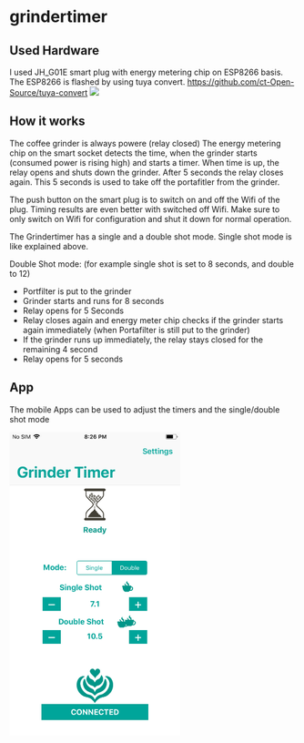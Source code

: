 # grindertimer

## Used Hardware
I used JH_G01E smart plug with energy metering chip on ESP8266 basis.
The ESP8266 is flashed by using tuya convert.
https://github.com/ct-Open-Source/tuya-convert
<img src="https://github.com/BastiJoe/grindertimer/blob/master/App_Screenshot.PNG](https://images-na.ssl-images-amazon.com/images/I/61OKmS467nL._SL1500_.jpg" width="300">


## How it works
The coffee grinder is always powere (relay closed)
The energy metering chip on the smart socket detects the time, when the grinder starts (consumed power is rising high) and starts a timer.
When time is up, the relay opens and shuts down the grinder. After 5 seconds the relay closes again. This 5 seconds is used to take off the portafitler from the grinder.

The push button on the smart plug is to switch on and off the Wifi of the plug. Timing results are even better with switched off Wifi. Make sure to only switch on Wifi for configuration and shut it down for normal operation.

The Grindertimer has a single and a double shot mode.
Single shot mode is like explained above.

Double Shot mode: (for example single shot is set to 8 seconds, and double to 12)
- Portfilter is put to the grinder
- Grinder starts and runs for 8 seconds
- Relay opens for 5 Seconds
- Relay closes again and energy meter chip checks if the grinder starts again immediately (when Portafilter is still put to the grinder)
- If the grinder runs up immediately, the relay stays closed for the remaining 4 second
- Relay opens for 5 seconds

## App
The mobile Apps can be used to adjust the timers and the single/double shot mode


<img src="https://github.com/BastiJoe/grindertimer/blob/master/App_Screenshot.PNG" width="300">
